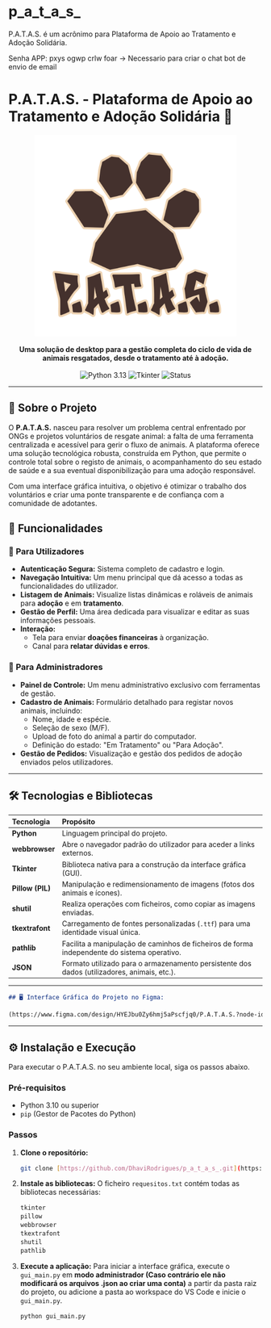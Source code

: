 # p_a_t_a_s_
P.A.T.A.S. é um acrônimo para Plataforma de Apoio ao Tratamento e Adoção Solidária. 

Senha APP: pxys ogwp crlw foar 
-> Necessario para criar o chat bot de envio de email
<p align="center">
  
# P.A.T.A.S. - Plataforma de Apoio ao Tratamento e Adoção Solidária 🐾

<p align="center">
  <img src="https://raw.githubusercontent.com/DhaviRodrigues/p_a_t_a_s_/main/telas/TKassets/logopatas.png" width="400" alt="P.A.T.A.S. Logo">
</p>

<p align="center">
  <strong>Uma solução de desktop para a gestão completa do ciclo de vida de animais resgatados, desde o tratamento até à adoção.</strong>
  <br><br>
  <img src="https://img.shields.io/badge/Python-3.13-blue?style=for-the-badge&logo=python" alt="Python 3.13">
  <img src="https://img.shields.io/badge/GUI-Tkinter-orange?style=for-the-badge" alt="Tkinter">
  <img src="https://img.shields.io/badge/Status-Em%20Desenvolvimento-yellow?style=for-the-badge" alt="Status">
</p>

---

## 📖 Sobre o Projeto

O **P.A.T.A.S.** nasceu para resolver um problema central enfrentado por ONGs e projetos voluntários de resgate animal: a falta de uma ferramenta centralizada e acessível para gerir o fluxo de animais. A plataforma oferece uma solução tecnológica robusta, construída em Python, que permite o controle total sobre o registo de animais, o acompanhamento do seu estado de saúde e a sua eventual disponibilização para uma adoção responsável.

Com uma interface gráfica intuitiva, o objetivo é otimizar o trabalho dos voluntários e criar uma ponte transparente e de confiança com a comunidade de adotantes.

## 🚀 Funcionalidades

### 👤 Para Utilizadores
- **Autenticação Segura:** Sistema completo de cadastro e login.
- **Navegação Intuitiva:** Um menu principal que dá acesso a todas as funcionalidades do utilizador.
- **Listagem de Animais:** Visualize listas dinâmicas e roláveis de animais para **adoção** e em **tratamento**.
- **Gestão de Perfil:** Uma área dedicada para visualizar e editar as suas informações pessoais.
- **Interação:**
    - Tela para enviar **doações financeiras** à organização.
    - Canal para **relatar dúvidas e erros**.

### 💼 Para Administradores
- **Painel de Controle:** Um menu administrativo exclusivo com ferramentas de gestão.
- **Cadastro de Animais:** Formulário detalhado para registar novos animais, incluindo:
    - Nome, idade e espécie.
    - Seleção de sexo (M/F).
    - Upload de foto do animal a partir do computador.
    - Definição do estado: "Em Tratamento" ou "Para Adoção".
- **Gestão de Pedidos:** Visualização e gestão dos pedidos de adoção enviados pelos utilizadores.

---

## 🛠️ Tecnologias e Bibliotecas

| Tecnologia | Propósito |
| :--- | :--- |
| **Python** | Linguagem principal do projeto. |
| **webbrowser** | Abre o navegador padrão do utilizador para aceder a links externos. |
| **Tkinter** | Biblioteca nativa para a construção da interface gráfica (GUI). |
| **Pillow (PIL)** | Manipulação e redimensionamento de imagens (fotos dos animais e ícones). |
| **shutil** | Realiza operações com ficheiros, como copiar as imagens enviadas. |
| **tkextrafont**| Carregamento de fontes personalizadas (`.ttf`) para uma identidade visual única. |
| **pathlib**| Facilita a manipulação de caminhos de ficheiros de forma independente do sistema operativo. |
| **JSON** | Formato utilizado para o armazenamento persistente dos dados (utilizadores, animais, etc.). |

---
```markdown
## 🖥️ Interface Gráfica do Projeto no Figma:

(https://www.figma.com/design/HYEJbu0Zy6hmj5aPscfjq0/P.A.T.A.S.?node-id=77-5&t=LxwDij6E0fdhJYus-1)
```
---

## ⚙️ Instalação e Execução

Para executar o P.A.T.A.S. no seu ambiente local, siga os passos abaixo.

### Pré-requisitos
- Python 3.10 ou superior
- `pip` (Gestor de Pacotes do Python)

### Passos

1.  **Clone o repositório:**
    ```bash
    git clone [https://github.com/DhaviRodrigues/p_a_t_a_s_.git](https://github.com/DhaviRodrigues/p_a_t_a_s_.git)
    ```

2.  **Instale as bibliotecas:**
    O ficheiro `requesitos.txt` contém todas as bibliotecas necessárias:
    ```bash
    tkinter
    pillow
    webbrowser
    tkextrafont
    shutil
    pathlib

    ```

4.  **Execute a aplicação:**
    Para iniciar a interface gráfica, execute o `gui_main.py` em **modo administrador (Caso contrário ele não modificará os arquivos .json ao criar uma conta)** a partir da pasta raiz do projeto, ou adicione a pasta ao workspace do VS Code e inicie o `gui_main.py`.
    ```bash
    python gui_main.py
    ```
